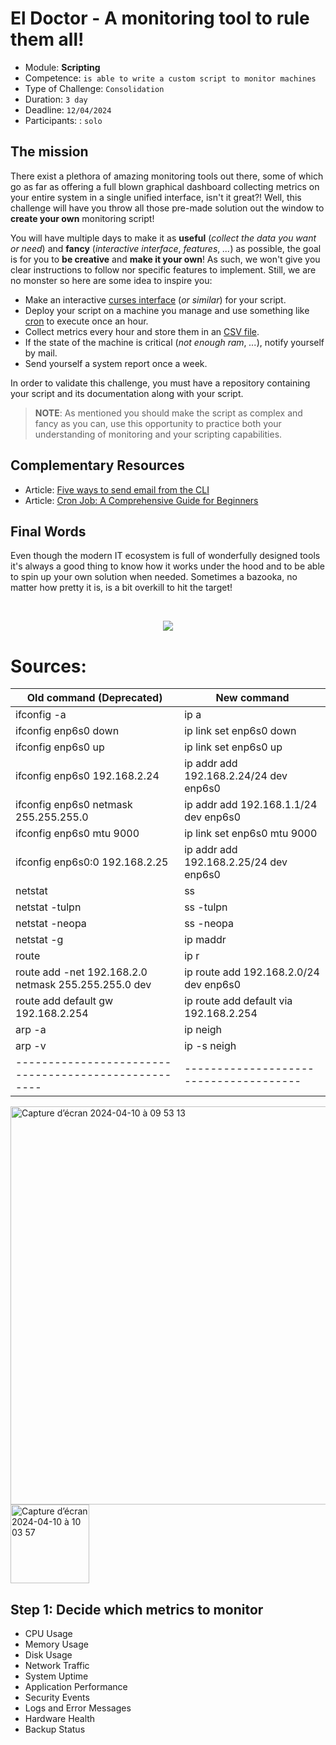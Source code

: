 # El Doctor - A monitoring tool to rule them all!

- Module: **Scripting** 
- Competence: `is able to write a custom script to monitor machines`
- Type of Challenge: `Consolidation`
- Duration: `3 day`
- Deadline: `12/04/2024`
- Participants: : `solo`

## The mission

There exist a plethora of amazing monitoring tools out there, some of which go as far as offering a full blown graphical dashboard collecting metrics on your entire system in a single unified interface, isn't it great?! Well, this challenge will have you throw all those pre-made solution out the window to **create your own** monitoring script!

You will have multiple days to make it as **useful** (_collect the data you want or need_) and **fancy** (_interactive interface_, _features_, _..._) as possible, the goal is for you to **be creative** and **make it your own**! As such, we won't give you clear instructions to follow nor specific features to implement. Still, we are no monster so here are some idea to inspire you:

- Make an interactive [curses interface](https://en.wikipedia.org/wiki/Curses_(programming_library)) (_or similar_) for your script.
- Deploy your script on a machine you manage and use something like [cron](https://en.wikipedia.org/wiki/Cron) to execute once an hour.
- Collect metrics every hour and store them in an [CSV file](https://en.wikipedia.org/wiki/Comma-separated_values).
- If the state of the machine is critical (_not enough ram_, _..._), notify yourself by mail.
- Send yourself a system report once a week.

In order to validate this challenge, you must have a repository containing your script and its documentation along with your script. 

> **NOTE**: As mentioned you should make the script as complex and fancy as you can, use this opportunity to practice both your understanding of monitoring and your scripting capabilities.

## Complementary Resources

* Article: [Five ways to send email from the CLI](https://tecadmin.net/ways-to-send-email-from-linux-command-line/)
* Article: [Cron Job: A Comprehensive Guide for Beginners](https://www.hostinger.com/tutorials/cron-job)

## Final Words

Even though the modern IT ecosystem is full of wonderfully designed tools it's always a good thing to know how it works under the hood and to be able to spin up your own solution when needed. Sometimes a bazooka, no matter how pretty it is, is a bit overkill to hit the target!

<br>
<p align="center">
  <img src="https://c.tenor.com/JVrP5Ievj_sAAAAC/insainment-mind-space-apocalypse.gif" />
</p>


# Sources: 

| Old command (Deprecated)                             | New command                            |
| ---------------------------------------------------- | -------------------------------------- |
| ifconfig -a                                          | ip a                                   |
| ifconfig enp6s0 down                                 | ip link set enp6s0 down                |
| ifconfig enp6s0 up                                   | ip link set enp6s0 up                  |
| ifconfig enp6s0 192.168.2.24                         | ip addr add 192.168.2.24/24 dev enp6s0 |
| ifconfig enp6s0 netmask 255.255.255.0                | ip addr add 192.168.1.1/24 dev enp6s0  |
| ifconfig enp6s0 mtu 9000                             | ip link set enp6s0 mtu 9000            |
| ifconfig enp6s0:0 192.168.2.25                       | ip addr add 192.168.2.25/24 dev enp6s0 |
| netstat                                              | ss                                     |
| netstat -tulpn                                       | ss -tulpn                              |
| netstat -neopa                                       | ss -neopa                              |
| netstat -g                                           | ip maddr                               |
| route                                                | ip r                                   |
| route add -net 192.168.2.0 netmask 255.255.255.0 dev | ip route add 192.168.2.0/24 dev enp6s0 |
| route add default gw 192.168.2.254                   | ip route add default via 192.168.2.254 |
| arp -a                                               | ip neigh                               |
| arp -v                                               | ip -s neigh                            |
| ---------------------------------------------------- | -------------------------------------- |

<img width="637" alt="Capture d’écran 2024-04-10 à 09 53 13" src="https://github.com/FloretteSimon/BeCode/assets/155719677/b9fcec0f-45ed-4d94-9239-200a915fcda3">
<img width="126" alt="Capture d’écran 2024-04-10 à 10 03 57" src="https://github.com/FloretteSimon/BeCode/assets/155719677/8be3e1a7-f95c-4492-a865-117f9a4cd46c">

## Step 1: Decide which metrics to monitor
- CPU Usage
- Memory Usage
- Disk Usage
- Network Traffic
- System Uptime
- Application Performance
- Security Events
- Logs and Error Messages
- Hardware Health
- Backup Status

## 


























